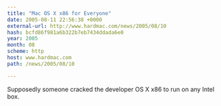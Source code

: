 ```yaml
---
title: "Mac OS X x86 for Everyone"
date: 2005-08-11 22:56:38 +0000
external-url: http://www.hardmac.com/news/2005/08/10
hash: bcfd86f981a6b322b7eb7434ddada6e0
year: 2005
month: 08
scheme: http
host: www.hardmac.com
path: /news/2005/08/10

---
```


Supposedly someone cracked the developer OS X x86 to run on any Intel box.  

